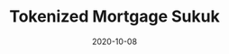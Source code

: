 ---
layout: project
type: project
image: images/sukuk.png
title: Tokenized Mortgage Sukuk
permalink: projects/sukuk
github: https://github.com/wshbair/sukukx
demo: https://youtu.be/2LO1FZ4I_ZE
# All dates must be YYYY-MM-DD format!
date: 2020-10-08
labels:
  - Blockchain
  - Sukuk
  - Ethereum
  - Islamic Finance
summary: This project is intended to tokenize mortgage sukuk via blockchain technology. The main users of the process are solo investor, notary and SPV. The SPV setup as the originator of the mortgage, it buys and sells the CRE with the funding from the Sole Investor.
---